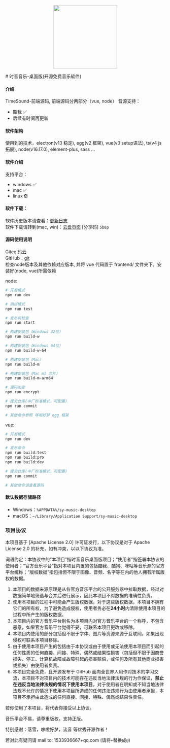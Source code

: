 <p align="center"><a href="https://github.com/AALEI/TimeSound_desktop"><img width="200" src="http://69a6abcce2ff74b954e6b7206.weitshop.com/error.jpg"></a></p>
# 时音音乐-桌面版(开源免费音乐软件)

#### 介绍
TimeSound-前端源码, 前端源码分两部分（vue, node）
音源支持：
  - 酷我 ✅
  - 后续有时间再更新

#### 软件架构
使用到的技术，electron(v13 稳定), egg(v2 框架), vue(v3 setup语法), ts(v4 js拓展), node(v16.17.0), element-plus, sass ...

#### 软件介绍
支持平台：
- windows ✅
- mac ✅
- linux ❎

#### 软件下载：
软件历史版本请查看：[更新日志](https://github.com/AALEI/TimeSound_desktop/blob/main/CHANGELOG.md)<br>
软件下载请转到(mac, win)：[云盘页面](https://www.aliyundrive.com/s/3mLaHpHn4W1) [分享码] `5b8p` <br>

#### 源码使用说明
Gitee [码云](https://gitee.com/reviee_admin/time-music-desktop-version) <br>
GitHub：[git](https://github.com/AALEI/TimeSound_desktop) <br>
检查node版本及其他依赖对应版本, 并将 vue 代码置于 frontend/ 文件夹下，安装好(node, vue)所需依赖

node:
 ```bash
# 开发模式
npm run dev

# 测试模式
npm run test

# 发布前检查
npm run start

# 构建安装包（Windows 32位）
npm run build-w

# 构建安装包（Windows 64位）
npm run build-w-64

# 构建安装包（Mac）
npm run build-m

# 构建安装包（Mac m1 芯片）
npm run build-m-arm64

# 源码加密
npm run encrypt

# 提交仓库(中厂标准模式，可配置)
npm run commit

# 其他命令参照 哆啦好梦 egg 框架
```


vue:
 ```bash
# 开发模式
npm run dev

# 发布命令
npm run build:test
npm run build:pro
npm run build:dev

# 提交仓库(中厂标准模式，可配置)
npm run commit

# 其他命令请查看源码
```


#### 默认数据存储路径
- Windows：`%APPDATA%/sy-music-desktop`
- macOS：`~/Library/Application Support/sy-music-desktop`


### 项目协议

本项目基于 [Apache License 2.0] 许可证发行，以下协议是对于 Apache License 2.0 的补充，如有冲突，以以下协议为准。

词语约定：本协议中的“本项目”指时音音乐桌面版项目；“使用者”指签署本协议的使用者；“官方音乐平台”指对本项目内置的包括酷我、酷狗、咪咕等音乐源的官方平台统称；“版权数据”指包括但不限于图像、音频、名字等在内的他人拥有所属版权的数据。

1. 本项目的数据来源原理是从各官方音乐平台的公开服务器中拉取数据，经过对数据简单地筛选与合并后进行展示，因此本项目不对数据的准确性负责。
2. 使用本项目的过程中可能会产生版权数据，对于这些版权数据，本项目不拥有它们的所有权，为了避免造成侵权，使用者务必在**24小时**内清除使用本项目的过程中所产生的版权数据。
3. 本项目内的官方音乐平台别名为本项目内对官方音乐平台的一个称呼，不包含恶意，如果官方音乐平台觉得不妥，可联系本项目更改或移除。
4. 本项目内使用的部分包括但不限于字体、图片等资源来源于互联网，如果出现侵权可联系本项目移除。
5. 由于使用本项目产生的包括由于本协议或由于使用或无法使用本项目而引起的任何性质的任何直接、间接、特殊、偶然或结果性损害（包括但不限于因商誉损失、停工、计算机故障或故障引起的损害赔偿，或任何及所有其他商业损害或损失）由使用者负责。
6. 本项目完全免费，且开源发布于 GitHub 面向全世界人用作对技术的学习交流，本项目不对项目内的技术可能存在违反当地法律法规的行为作保证，**禁止在违反当地法律法规的情况下使用本项目**，对于使用者在明知或不知当地法律法规不允许的情况下使用本项目所造成的任何违法违规行为由使用者承担，本项目不承担由此造成的任何直接、间接、特殊、偶然或结果性责任。

若你使用了本项目，将代表你接受以上协议。

音乐平台不易，请尊重版权，支持正版。<br>

特别感谢：落雪，哆啦好梦，流音 等优秀开源作者！<br>

若对此有疑问请 mail to: 1533936667+qq.com (请将`+`替换成`@`)

